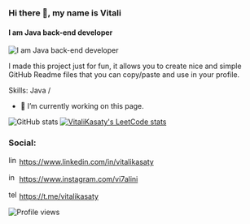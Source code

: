 ### Hi there 👋, my name is Vitali
#### I am Java back-end developer
![I am Java back-end developer](https://i120.fastpic.org/big/2022/1118/ce/1bee88dec12ace02a0081927ee0f4ace.jpg)

I made this project just for fun, it allows you to create nice and simple GitHub Readme files that you can copy/paste and use in your profile.

Skills: Java / 

- 🔭 I’m currently working on this page. 



![GitHub stats](https://github-readme-stats.vercel.app/api?username=vitalikasaty&show_icons=true)  [![VitaliKasaty's LeetCode stats](https://leetcode-stats-six.vercel.app/api?username=VitaliKasaty)](https://leetcode.com/VitaliKasaty/)

### Social:

<img src='https://cdn.jsdelivr.net/npm/simple-icons@3.0.1/icons/linkedin.svg' alt='linkedin' height='17'> https://www.linkedin.com/in/vitalikasaty 

<img src='https://cdn.jsdelivr.net/npm/simple-icons@3.0.1/icons/instagram.svg' alt='instagram' height='17'> https://www.instagram.com/vi7alini  

<img src='https://cdn.jsdelivr.net/npm/simple-icons@3.0.1/icons/telegram.svg' alt='telegram' height='17'> https://t.me/vitalikasaty



![Profile views](https://gpvc.arturio.dev/vitalikasaty)  

